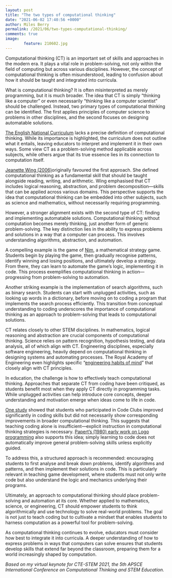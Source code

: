 ```yaml
---
layout: post
title: "The two types of computational thinking"
date: "2021-06-02 17:40:56 +0000"
author: Miles Berry
permalink: /2021/06/two-types-computational-thinking/
comments: true
image:
        feature: 210602.jpg
---
```


Computational thinking (CT) is an important set of skills and approaches in the modern era. It plays a vital role in problem-solving, not only within the field of computing but across various disciplines. However, the concept of computational thinking is often misunderstood, leading to confusion about how it should be taught and integrated into curricula.

What is computational thinking? It is often misinterpreted as merely programming, but it is much broader. The idea that CT is simply “thinking like a computer” or even necessarily “thinking like a computer scientist” should be challenged. Instead, two primary types of computational thinking can be identified. The first applies principles of computer science to problems in other disciplines, and the second focuses on designing automatable solutions.

[The English National Curriculum](https://www.gov.uk/government/publications/national-curriculum-in-england-computing-programmes-of-study/national-curriculum-in-england-computing-programmes-of-study) lacks a precise definition of computational thinking. While its importance is highlighted, the curriculum does not outline what it entails, leaving educators to interpret and implement it in their own ways. Some view CT as a problem-solving method applicable across subjects, while others argue that its true essence lies in its connection to computation itself.

[Jeanette Wing (2006)](https://doi.org/10.1145/1118178.1118215)originally favoured the first approach. She defined computational thinking as a fundamental skill that should be taught alongside reading, writing, and arithmetic. Wing emphasised that CT includes logical reasoning, abstraction, and problem decomposition—skills that can be applied across various domains. This perspective supports the idea that computational thinking can be embedded into other subjects, such as science and mathematics, without necessarily requiring programming.

However, a stronger alignment exists with the second type of CT: finding and implementing automatable solutions. Computational thinking without computation becomes merely thinking, just another form of generic problem-solving. The key distinction lies in the ability to express problems and solutions in a way that a computer can process. This involves understanding algorithms, abstraction, and automation.

A compelling example is the game of [Nim](https://en.wikipedia.org/wiki/Nim), a mathematical strategy game. Students begin by playing the game, then gradually recognise patterns, identify winning and losing positions, and ultimately develop a strategy. From there, they can learn to automate the game’s logic, implementing it in code. This process exemplifies computational thinking in action—progressing from problem-solving to automation.

Another striking example is the implementation of search algorithms, such as binary search. Students can start with unplugged activities, such as looking up words in a dictionary, before moving on to coding a program that implements the search process efficiently. This transition from conceptual understanding to coding underscores the importance of computational thinking as an approach to problem-solving that leads to computational solutions.

CT relates closely to other STEM disciplines. In mathematics, logical reasoning and abstraction are crucial components of computational thinking. Science relies on pattern recognition, hypothesis testing, and data analysis, all of which align with CT. Engineering disciplines, especially software engineering, heavily depend on computational thinking in designing systems and automating processes. The Royal Academy of Engineering even highlights specific “[engineering habits of mind](https://raeng.org.uk/media/brjjknt3/thinking-like-an-engineer-full-report.pdf)” that closely align with CT principles.

In education, the challenge is how to effectively teach computational thinking. Approaches that separate CT from coding have been critiqued, as students benefit most when they apply CT directly in programming tasks. While unplugged activities can help introduce core concepts, deeper understanding and motivation emerge when ideas come to life in code.

[One study](https://www.nfer.ac.uk/media/jtyds5xm/randomised_controlled_trial_and_process_evaluation_of_code_clubs.pdf) showed that students who participated in Code Clubs improved significantly in coding skills but did not necessarily show corresponding improvements in broader computational thinking. This suggests that teaching coding alone is insufficient—explicit instruction in computational thinking strategies is necessary. [Papert’s (1980) early work on Logo programming](https://worrydream.com/refs/Papert_1980_-_Mindstorms,_1st_ed.pdf) also supports this idea; simply learning to code does not automatically improve general problem-solving skills unless explicitly guided.

To address this, a structured approach is recommended: encouraging students to first analyse and break down problems, identify algorithms and patterns, and then implement their solutions in code. This is particularly relevant in teaching game development, where students must not only write code but also understand the logic and mechanics underlying their programs.

Ultimately, an approach to computational thinking should place problem-solving and automation at its core. Whether applied to mathematics, science, or engineering, CT should empower students to think algorithmically and use technology to solve real-world problems. The goal is not just to teach coding but to cultivate a mindset that enables students to harness computation as a powerful tool for problem-solving.

As computational thinking continues to evolve, educators must consider how best to integrate it into curricula. A deeper understanding of how to express problems in ways that computers can solve ensures that students develop skills that extend far beyond the classroom, preparing them for a world increasingly shaped by computation.

*Based on my virtual keynote for CTE-STEM 2021, the 5th APSCE International Conference on Computational Thinking and STEM Education.*
